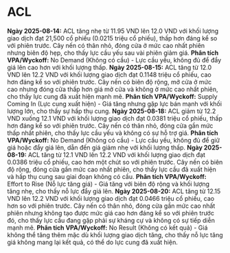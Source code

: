 # ACL

**Ngày 2025-08-14:** ACL tăng nhẹ từ 11.95 VND lên 12.0 VND với khối lượng giao dịch đạt 21,500 cổ phiếu (0.0215 triệu cổ phiếu), thấp hơn đáng kể so với phiên trước. Cây nến có thân nhỏ, đóng cửa ở mức cao nhất phiên nhưng biên độ hẹp, cho thấy lực cầu yếu sau vài phiên giảm giá. **Phân tích VPA/Wyckoff:** No Demand (Không có cầu) - Lực cầu yếu, không đủ để đẩy giá lên cao hơn với khối lượng thấp.
**Ngày 2025-08-15:** ACL tăng từ 12.0 VND lên 12.2 VND với khối lượng giao dịch đạt 0.1148 triệu cổ phiếu, cao hơn đáng kể so với phiên trước. Cây nến có biên độ rộng, mở cửa ở mức cao nhưng đóng cửa thấp hơn giá mở cửa và không ở mức cao nhất phiên, cho thấy lực cung đã xuất hiện mạnh mẽ. **Phân tích VPA/Wyckoff:** Supply Coming In (Lực cung xuất hiện) - Giá tăng nhưng gặp lực bán mạnh với khối lượng lớn, cho thấy sự hấp thụ cung.
**Ngày 2025-08-18:** ACL giảm từ 12.2 VND xuống 12.1 VND với khối lượng giao dịch đạt 0.0381 triệu cổ phiếu, thấp hơn đáng kể so với phiên trước. Cây nến có thân nhỏ, đóng cửa gần mức thấp nhất phiên, cho thấy lực cầu yếu và không có sự hỗ trợ giá. **Phân tích VPA/Wyckoff:** No Demand (Không có cầu) - Lực cầu yếu, không đủ để giữ giá hoặc đẩy giá lên, dẫn đến giá giảm nhẹ với khối lượng thấp.
**Ngày 2025-08-19:** ACL tăng từ 12.1 VND lên 12.2 VND với khối lượng giao dịch đạt 0.0386 triệu cổ phiếu, cao hơn một chút so với phiên trước. Cây nến có biên độ rộng, đóng cửa gần mức cao nhất phiên, cho thấy lực cầu đã xuất hiện và hấp thụ cung sau giai đoạn không có cầu. **Phân tích VPA/Wyckoff:** Effort to Rise (Nỗ lực tăng giá) - Giá tăng với biên độ rộng và khối lượng tăng nhẹ, cho thấy nỗ lực đẩy giá lên.
**Ngày 2025-08-20:** ACL tăng từ 12.15 VND lên 12.2 VND với khối lượng giao dịch đạt 0.0466 triệu cổ phiếu, cao hơn so với phiên trước. Cây nến có thân nhỏ, đóng cửa gần mức cao nhất phiên nhưng không tạo được mức giá cao hơn đáng kể so với phiên trước đó, cho thấy lực cầu đang gặp phải sự kháng cự và không có sự tiếp diễn mạnh mẽ. **Phân tích VPA/Wyckoff:** No Result (Không có kết quả) - Giá không thể tăng thêm mặc dù khối lượng giao dịch tăng, cho thấy nỗ lực tăng giá không mang lại kết quả, có thể do lực cung đã xuất hiện.
